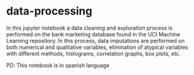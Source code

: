# data-processing

In this jupyter notebook a data cleaning and exploration process is performed on the bank marketing database found in the UCI Machine Learning repository. In this process, data imputations are performed on both numerical and qualitative variables, elimination of atypical variables with different methods, histograms, correlation graphs, box plots, etc. 

PD: This notebook is in spanish language
